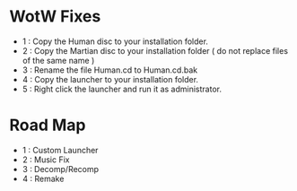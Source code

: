 # WotW Fixes

- 1 : Copy the Human disc to your installation folder.
- 2 : Copy the Martian disc to your installation folder ( do not replace files of the same name )
- 3 : Rename the file Human.cd to Human.cd.bak
- 4 : Copy the launcher to your installation folder.
- 5 : Right click the launcher and run it as administrator.

# Road Map

- 1 : Custom Launcher
- 2 : Music Fix
- 3 : Decomp/Recomp
- 4 : Remake